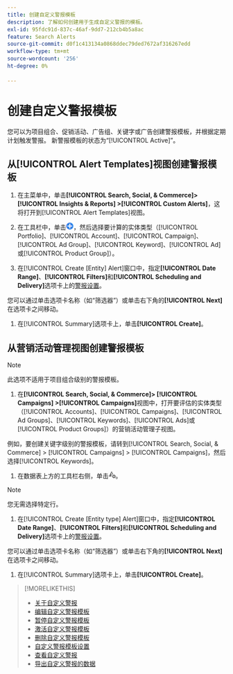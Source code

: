 ```yaml
---
title: 创建自定义警报模板
description: 了解如何创建用于生成自定义警报的模板。
exl-id: 95fdc91d-837c-46af-9dd7-212cb4b5a8ac
feature: Search Alerts
source-git-commit: d0f1c413134a0868ddec79ded7672af316267edd
workflow-type: tm+mt
source-wordcount: '256'
ht-degree: 0%

---
```


# 创建自定义警报模板

您可以为项目组合、促销活动、广告组、关键字或广告创建警报模板，并根据定期计划触发警报。 新警报模板的状态为“[!UICONTROL Active]”。

## 从[!UICONTROL Alert Templates]视图创建警报模板

1. 在主菜单中，单击&#x200B;**[!UICONTROL Search, Social, & Commerce]> [!UICONTROL Insights & Reports] >[!UICONTROL Custom Alerts]**，这将打开到[!UICONTROL Alert Templates]视图。

1. 在工具栏中，单击![创建](/help/search-social-commerce/assets/add.png "创建")，然后选择要计算的实体类型（[!UICONTROL Portfolio]、[!UICONTROL Account]、[!UICONTROL Campaign]、[!UICONTROL Ad Group]、[!UICONTROL Keyword]、[!UICONTROL Ad]或[!UICONTROL Product Group]）。

1. 在[!UICONTROL Create \[Entity\] Alert]窗口中，指定&#x200B;**[!UICONTROL Date Range]**、**[!UICONTROL Filters]**&#x200B;和&#x200B;**[!UICONTROL Scheduling and Delivery]**&#x200B;选项卡上的[警报设置](alert-template-settings.md)。

您可以通过单击选项卡名称（如“筛选器”）或单击右下角的&#x200B;**[!UICONTROL Next]**&#x200B;在选项卡之间移动。

1. 在[!UICONTROL Summary]选项卡上，单击&#x200B;**[!UICONTROL Create]**。

## 从营销活动管理视图创建警报模板

>[!NOTE]
>
>此选项不适用于项目组合级别的警报模板。

1. 在&#x200B;**[!UICONTROL Search, Social, & Commerce]> [!UICONTROL Campaigns] >[!UICONTROL Campaigns]**&#x200B;视图中，打开要评估的实体类型（[!UICONTROL Accounts]、[!UICONTROL Campaigns]、[!UICONTROL Ad Groups]、[!UICONTROL Keywords]、[!UICONTROL Ads]或[!UICONTROL Product Groups]）的营销活动管理子视图。

例如，要创建关键字级别的警报模板，请转到[!UICONTROL Search, Social, & Commerce] > [!UICONTROL Campaigns] > [!UICONTROL Campaigns]，然后选择[!UICONTROL Keywords]。

1. 在数据表上方的工具栏右侧，单击![创建警报](/help/search-social-commerce/assets/add-alert.png "创建警报")。

>[!NOTE]
>
>您无需选择特定行。

1. 在[!UICONTROL Create \[Entity type\] Alert]窗口中，指定&#x200B;**[!UICONTROL Date Range]**、**[!UICONTROL Filters]**&#x200B;和&#x200B;**[!UICONTROL Scheduling and Delivery]**&#x200B;选项卡上的[警报设置](alert-template-settings.md)。

您可以通过单击选项卡名称（如“筛选器”）或单击右下角的&#x200B;**[!UICONTROL Next]**&#x200B;在选项卡之间移动。

1. 在[!UICONTROL Summary]选项卡上，单击&#x200B;**[!UICONTROL Create]**。

>[!MORELIKETHIS]
>
>* [关于自定义警报](alert-about.md)
>* [编辑自定义警报模板](alert-template-edit.md)
>* [暂停自定义警报模板](alert-template-pause.md)
>* [激活自定义警报模板](alert-template-activate.md)
>* [删除自定义警报模板](alert-template-delete.md)
>* [自定义警报模板设置](alert-template-settings.md)
>* [查看自定义警报](alert-view.md)
>* [导出自定义警报的数据](alert-export-data.md)
